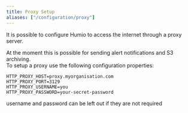 ```yaml
---
title: Proxy Setup
aliases: ["/configuration/proxy"]
---
```


It is possible to configure Humio to access the internet through a proxy server.

At the moment this is possible for sending alert notifications and S3 archiving.  
To setup a proxy use the following configuration properties:

``` shell
HTTP_PROXY_HOST=proxy.myorganisation.com
HTTP_PROXY_PORT=3129
HTTP_PROXY_USERNAME=you
HTTP_PROXY_PASSWORD=your-secret-password
```

username and password can be left out if they are not required
